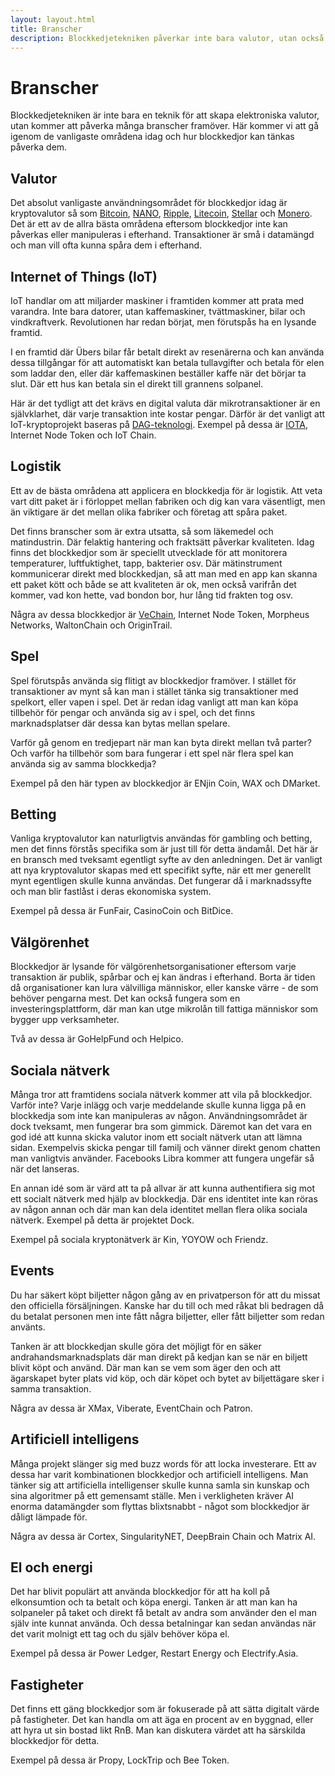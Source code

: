 ```yaml
---
layout: layout.html
title: Branscher
description: Blockkedjetekniken påverkar inte bara valutor, utan också exempelvis Internet of Things, logistik, spel och artificiell intelligens.
---
```


# Branscher

Blockkedjetekniken är inte bara en teknik för att skapa elektroniska valutor, utan kommer att påverka många branscher framöver. Här kommer vi att gå igenom de vanligaste områdena idag och hur blockkedjor kan tänkas påverka dem.

## Valutor

Det absolut vanligaste användningsområdet för blockkedjor idag är kryptovalutor så som [Bitcoin](kryptovalutor/bitcoin.md), [NANO](kryptovalutor/nano.md), [Ripple](kryptovalutor/xrp.md), [Litecoin](kryptovalutor/litecoin.md), [Stellar](kryptovalutor/stellar.md) och [Monero](kryptovalutor/monero.md). Det är ett av de allra bästa områdena eftersom blockkedjor inte kan påverkas eller manipuleras i efterhand. Transaktioner är små i datamängd och man vill ofta kunna spåra dem i efterhand.

## Internet of Things (IoT)

IoT handlar om att miljarder maskiner i framtiden kommer att prata med varandra. Inte bara datorer, utan kaffemaskiner, tvättmaskiner, bilar och vindkraftverk. Revolutionen har redan börjat, men förutspås ha en lysande framtid.

I en framtid där Übers bilar får betalt direkt av resenärerna och kan använda dessa tillgångar för att automatiskt kan betala tullavgifter och betala för elen som laddar den, eller där kaffemaskinen beställer kaffe när det börjar ta slut. Där ett hus kan betala sin el direkt till grannens solpanel.

Här är det tydligt att det krävs en digital valuta där mikrotransaktioner är en självklarhet, där varje transaktion inte kostar pengar. Därför är det vanligt att IoT-kryptoprojekt baseras på [DAG-teknologi](tekniker/riktad-acyklisk-graf.md). Exempel på dessa är [IOTA](kryptovalutor/iota.md), Internet Node Token och IoT Chain.

## Logistik

Ett av de bästa områdena att applicera en blockkedja för är logistik. Att veta vart ditt paket är i förloppet mellan fabriken och dig kan vara väsentligt, men än viktigare är det mellan olika fabriker och företag att spåra paket.

Det finns branscher som är extra utsatta, så som läkemedel och matindustrin. Där felaktig hantering och fraktsätt påverkar kvaliteten. Idag finns det blockkedjor som är speciellt utvecklade för att monitorera temperaturer, luftfuktighet, tapp, bakterier osv. Där mätinstrument kommunicerar direkt med blockkedjan, så att man med en app kan skanna ett paket kött och både se att kvaliteten är ok, men också varifrån det kommer, vad kon hette, vad bondon bor, hur lång tid frakten tog osv.

Några av dessa blockkedjor är [VeChain](kryptovalutor/vechain.md), Internet Node Token, Morpheus Networks, WaltonChain och OriginTrail.

## Spel

Spel förutspås använda sig flitigt av blockkedjor framöver. I stället för transaktioner av mynt så kan man i stället tänka sig transaktioner med spelkort, eller vapen i spel. Det är redan idag vanligt att man kan köpa tillbehör för pengar och använda sig av i spel, och det finns marknadsplatser där dessa kan bytas mellan spelare.

Varför gå genom en tredjepart när man kan byta direkt mellan två parter? Och varför ha tillbehör som bara fungerar i ett spel när flera spel kan använda sig av samma blockkedja?

Exempel på den här typen av blockkedjor är ENjin Coin, WAX och DMarket.

## Betting

Vanliga kryptovalutor kan naturligtvis användas för gambling och betting, men det finns förstås specifika som är just till för detta ändamål. Det här är en bransch med tveksamt egentligt syfte av den anledningen. Det är vanligt att nya kryptovalutor skapas med ett specifikt syfte, när ett mer generellt mynt egentligen skulle kunna användas. Det fungerar då i marknadssyfte och man blir fastlåst i deras ekonomiska system.

Exempel på dessa är FunFair, CasinoCoin och BitDice.

## Välgörenhet

Blockkedjor är lysande för välgörenhetsorganisationer eftersom varje transaktion är publik, spårbar och ej kan ändras i efterhand. Borta är tiden då organisationer kan lura välvilliga människor, eller kanske värre - de som behöver pengarna mest. Det kan också fungera som en investeringsplattform, där man kan utge mikrolån till fattiga människor som bygger upp verksamheter.

Två av dessa är GoHelpFund och Helpico.

## Sociala nätverk

Många tror att framtidens sociala nätverk kommer att vila på blockkedjor. Varför inte? Varje inlägg och varje meddelande skulle kunna ligga på en blockkedja som inte kan manipuleras av någon. Användningsområdet är dock tveksamt, men fungerar bra som gimmick. Däremot kan det vara en god idé att kunna skicka valutor inom ett socialt nätverk utan att lämna sidan. Exempelvis skicka pengar till familj och vänner direkt genom chatten man vanligtvis använder. Facebooks Libra kommer att fungera ungefär så när det lanseras.

En annan idé som är värd att ta på allvar är att kunna authentifiera sig mot ett socialt nätverk med hjälp av blockkedja. Där ens identitet inte kan röras av någon annan och där man kan dela identitet mellan flera olika sociala nätverk. Exempel på detta är projektet Dock.

Exempel på sociala kryptonätverk är Kin, YOYOW och Friendz.

## Events

Du har säkert köpt biljetter någon gång av en privatperson för att du missat den officiella försäljningen. Kanske har du till och med råkat bli bedragen då du betalat personen men inte fått några biljetter, eller fått biljetter som redan använts.

Tanken är att blockkedjan skulle göra det möjligt för en säker andrahandsmarknadsplats där man direkt på kedjan kan se när en biljett blivit köpt och använd. Där man kan se vem som äger den och att ägarskapet byter plats vid köp, och där köpet och bytet av biljettägare sker i samma transaktion.

Några av dessa är XMax, Viberate, EventChain och Patron.

## Artificiell intelligens

Många projekt slänger sig med buzz words för att locka investerare. Ett av dessa har varit kombinationen blockkedjor och artificiell intelligens. Man tänker sig att artificiella intelligenser skulle kunna samla sin kunskap och sina algoritmer på ett gemensamt ställe. Men i verkligheten kräver AI enorma datamängder som flyttas blixtsnabbt - något som blockkedjor är dåligt lämpade för.

Några av dessa är Cortex, SingularityNET, DeepBrain Chain och Matrix AI.

## El och energi

Det har blivit populärt att använda blockkedjor för att ha koll på elkonsumtion och ta betalt och köpa energi. Tanken är att man kan ha solpaneler på taket och direkt få betalt av andra som använder den el man själv inte kunnat använda. Och dessa betalningar kan sedan användas när det varit molnigt ett tag och du själv behöver köpa el.

Exempel på dessa är Power Ledger, Restart Energy och Electrify.Asia.

## Fastigheter

Det finns ett gäng blockkedjor som är fokuserade på att sätta digitalt värde på fastigheter. Det kan handla om att äga en procent av en byggnad, eller att hyra ut sin bostad likt RnB. Man kan diskutera värdet att ha särskilda blockkedjor för detta.

Exempel på dessa är Propy, LockTrip och Bee Token.
